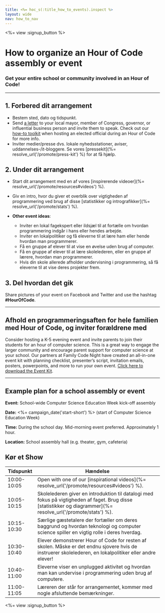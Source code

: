 ```yaml
---
title: <%= hoc_s(:title_how_to_events).inspect %>
layout: wide
nav: how_to_nav
---
```

<%= view :signup_button %>

# How to organize an Hour of Code assembly or event

### Get your entire school or community involved in an Hour of Code!

* * *

## 1. Forbered dit arrangement

- Bestem sted, dato og tidspunkt.
- Send [a letter](https://hourofcode.com/promote/resources#sample-emails) to your local mayor, member of Congress, governor, or influential business person and invite them to speak. Check out our [how-to toolkit](%=localized_file('/files/elected-official.pdf')%) when hosting an elected official during an Hour of Code for more info.
- Inviter medier/presse dvs. lokale nyhedsstationer, aviser, uddannelses-/it-bloggere. Se vores [pressekit](%= resolve_url('/promote/press-kit') %) for at få hjælp.

## 2. Under dit arrangement

- Start dit arrangement med en af vores [inspirerende videoer](%= resolve_url('/promote/resources#videos') %).
- Giv en intro, hvor du giver et overblik over vigtigheden af programmering ved brug af disse [statistikker og intrografikker](%= resolve_url('/promote/stats') %).   
      
    
- **Other event ideas**: 
    - Inviter en lokal fagekspert eller ildsjæl til at fortælle om hvordan programmering indgår i hans eller hendes arbejde.
    - Inviter en lokalpolitiker og få eleverne til at lære ham eller hende hvordan man programmerer.
    - Få en gruppe af elever til at vise en øvelse uden brug af computer.
    - Få en gruppe af elever til at lære skolelederen, eller en gruppe af lærere, hvordan man programmerer.
    - Hvis din skole allerede afholder undervisning i programmering, så få eleverne til at vise deres projekter frem.

## 3. Del hvordan det gik

Share pictures of your event on Facebook and Twitter and use the hashtag **#HourOfCode**.

* * *

## Afhold en programmeringsaften for hele familien med Hour of Code, og inviter forældrene med

Consider hosting a K-5 evening event and invite parents to join their students for an hour of computer science. This is a great way to engage the larger community and encourage parent support for computer science at your school. Our partners at Family Code Night have created an all-in-one event kit with planning checklist, presenter’s script, invitation emails, posters, powerpoints, and more to run your own event. [Click here to download the Event Kit](http://www.familycodenight.org/DownloadCodeDotOrg.html).

* * *

## Example plan for a school assembly or event

**Event:** School-wide Computer Science Education Week kick-off assembly

**Date:** <%= campaign_date('start-short') %> (start of Computer Science Education Week)

**Time:** During the school day. Mid-morning event preferred. Approximately 1 hour.

**Location:** School assembly hall (e.g. theater, gym, cafeteria)

## Kør et Show

| Tidspunkt   | Hændelse                                                                                                                                                        |
| ----------- | --------------------------------------------------------------------------------------------------------------------------------------------------------------- |
| 10:00-10:05 | Open with one of our [inspirational videos](%= resolve_url('/promote/resources#videos') %).                                                                     |
| 10:05-10:15 | Skolelederen giver en introduktion til datalogi med fokus på vigtigheden af faget. Brug disse [statistikker og diagrammer](%= resolve_url('/promote/stats') %). |
| 10:15-10:30 | Særlige gæstetalere der fortæller om deres baggrund og hvordan teknologi og computer science spiller en vigtig rolle i deres hverdag.                           |
| 10:30-10:40 | Elever demonstrerer Hour of Code for resten af skolen. Måske er det endnu sjovere hvis de instruerer skolelederen, en lokalpolitiker eller andre elever!        |
| 10:40-11:00 | Eleverne viser en unplugged aktivitet og hvordan man kan undervise i programmering uden brug af computere.                                                      |
| 11:00-11:05 | Læreren der står for arrangementet, kommer med nogle afsluttende bemærkninger.                                                                                  |

<%= view :signup_button %>